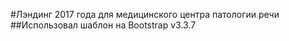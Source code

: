 #Лэндинг 2017 года для медицинского центра патологии речи 
##Использовал шаблон на Bootstrap v3.3.7

